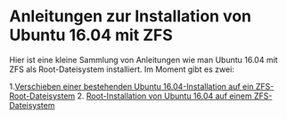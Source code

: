# Anleitungen zur Installation von Ubuntu 16.04 mit ZFS

Hier ist eine kleine Sammlung von Anleitungen wie man Ubuntu 16.04 mit ZFS als Root-Dateisystem installiert. Im Moment gibt es zwei:

1.[Verschieben einer bestehenden Ubuntu 16.04-Installation auf ein ZFS-Root-Dateisystem](https://github.com/glasen/zfs_root_german/blob/master/zfs_backup.md)
2. [Root-Installation von Ubuntu 16.04 auf einem ZFS-Dateisystem](https://github.com/glasen/zfs_root_german/blob/master/zfs_neuinstallation.md)
